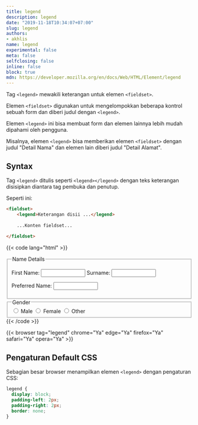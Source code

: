 ```yaml
---
title: legend
description: legend
date: "2019-11-18T10:34:07+07:00"
slug: legend
authors:
- akhlis
name: legend
experimental: false
meta: false
selfclosing: false
inline: false
block: true
mdn: https://developer.mozilla.org/en/docs/Web/HTML/Element/legend
---
```


Tag `<legend>` mewakili keterangan untuk elemen `<fieldset>`.

Elemen `<fieldset>` digunakan untuk mengelompokkan beberapa kontrol sebuah form dan diberi judul dengan `<legend>`.

Elemen `<legend>` ini bisa membuat form dan elemen lainnya lebih mudah dipahami oleh pengguna.

Misalnya, elemen `<legend>` bisa memberikan elemen `<fieldset>` dengan judul "Detail Nama" dan elemen lain diberi judul "Detail Alamat".

## Syntax

Tag `<legend>` ditulis seperti `<legend></legend>` dengan teks keterangan disisipkan diantara tag pembuka dan penutup.

Seperti ini:

```html
<fieldset>
	<legend>Keterangan disii ...</legend>
	
	...Konten fieldset...
	
</fieldset>
```

{{< code lang="html" >}}
<fieldset>
  <legend>Name Details</legend>
  <p>First Name: <input type="text" style="width:120px;"> Surname: <input type="text" style="width:120px;"></p>
  <p>Preferred Name: <input type="text" style="width:120px;"></p>
</fieldset>
<fieldset>
  <legend>Gender</legend>
  <input type="radio" name="gender" value="male"> Male
  <input type="radio" name="gender" value="female"> Female
  <input type="radio" name="gender" value="other"> Other
</fieldset>
{{< /code >}}

{{< browser tag="legend" chrome="Ya" edge="Ya" firefox="Ya" safari="Ya" opera="Ya" >}}

## Pengaturan Default CSS

Sebagian besar browser menampilkan elemen `<legend>` dengan pengaturan CSS:

```css
legend {
  display: block;
  padding-left: 2px;
  padding-right: 2px;
  border: none;
}
```